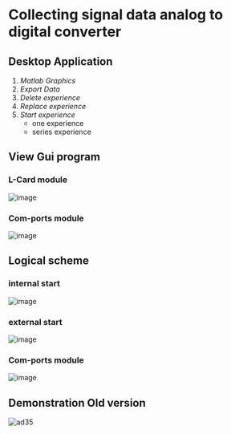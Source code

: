 # Collecting signal data analog to digital converter

## Desktop Application
1. *Matlab Graphics*
2. *Export Data*
3. *Delete experience*
4. *Replace experience*
5. *Start experience*
   * one experience
   * series experience

## View Gui program
### L-Card module
![image](https://user-images.githubusercontent.com/25815343/60791688-b4d92d00-a153-11e9-8bb2-352a2c76aa24.png)
### Com-ports module
![image](https://user-images.githubusercontent.com/25815343/60792247-e8688700-a154-11e9-9837-0549b7c59e6c.png)
## Logical scheme
### internal start
![image](https://user-images.githubusercontent.com/25815343/60793190-b22c0700-a156-11e9-9efd-91489d28f122.png)
### external start
![image](https://user-images.githubusercontent.com/25815343/60793318-fddeb080-a156-11e9-8a70-9a2c32a5d436.png)
### Com-ports module 
![image](https://user-images.githubusercontent.com/25815343/60793360-16e76180-a157-11e9-863d-b5c9aa7c7a76.png)
## Demonstration Old version
![ad35](https://user-images.githubusercontent.com/25815343/60793808-f10e8c80-a157-11e9-85b2-b4b04abe69b9.gif)
